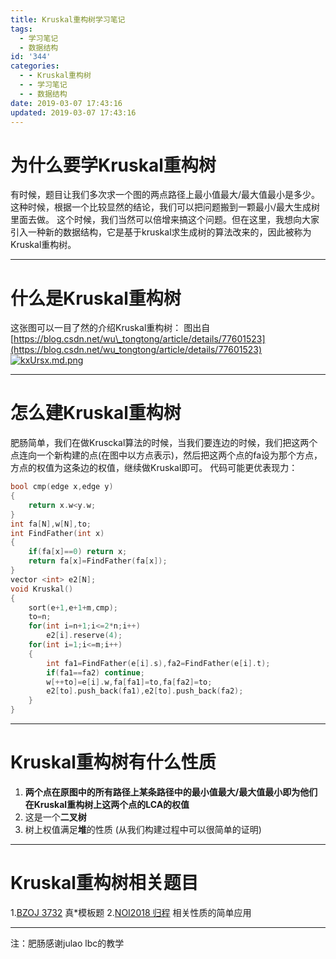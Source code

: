 ```yaml
---
title: Kruskal重构树学习笔记
tags:
  - 学习笔记
  - 数据结构
id: '344'
categories:
  - - Kruskal重构树
  - - 学习笔记
  - - 数据结构
date: 2019-03-07 17:43:16
updated: 2019-03-07 17:43:16
---
```


# 为什么要学Kruskal重构树

有时候，题目让我们多次求一个图的两点路径上最小值最大/最大值最小是多少。这种时候，根据一个比较显然的结论，我们可以把问题搬到一颗最小/最大生成树里面去做。 这个时候，我们当然可以倍增来搞这个问题。但在这里，我想向大家引入一种新的数据结构，它是基于kruskal求生成树的算法改来的，因此被称为Kruskal重构树。

* * *

# 什么是Kruskal重构树

这张图可以一目了然的介绍Kruskal重构树： 图出自[https://blog.csdn.net/wu\_tongtong/article/details/77601523](https://blog.csdn.net/wu_tongtong/article/details/77601523) [![kxUrsx.md.png](https://s2.ax1x.com/2019/03/07/kxUrsx.md.png)](https://imgchr.com/i/kxUrsx)

* * *

# 怎么建Kruskal重构树

肥肠简单，我们在做Krusckal算法的时候，当我们要连边的时候，我们把这两个点连向一个新构建的点(在图中以方点表示)，然后把这两个点的fa设为那个方点，方点的权值为这条边的权值，继续做Kruskal即可。 代码可能更优表现力：

```cpp
bool cmp(edge x,edge y)
{
    return x.w<y.w;
}
int fa[N],w[N],to;
int FindFather(int x)
{
    if(fa[x]==0) return x;
    return fa[x]=FindFather(fa[x]);
}
vector <int> e2[N];
void Kruskal()
{
    sort(e+1,e+1+m,cmp);
    to=n;
    for(int i=n+1;i<=2*n;i++)
        e2[i].reserve(4);
    for(int i=1;i<=m;i++)
    {
        int fa1=FindFather(e[i].s),fa2=FindFather(e[i].t);
        if(fa1==fa2) continue;
        w[++to]=e[i].w,fa[fa1]=to,fa[fa2]=to;
        e2[to].push_back(fa1),e2[to].push_back(fa2);
    }
}
```

* * *

# Kruskal重构树有什么性质

1.  **两个点在原图中的所有路径上某条路径中的最小值最大/最大值最小即为他们在Kruskal重构树上这两个点的LCA的权值**
2.  这是一个**二叉树**
3.  树上权值满足**堆**的性质 (从我们构建过程中可以很简单的证明)

* * *

# Kruskal重构树相关题目

1.[BZOJ 3732](https://www.lydsy.com/JudgeOnline/problem.php?id=3732) 真\*模板题 2.[NOI2018 归程](https://www.luogu.org/problemnew/show/P4768) 相关性质的简单应用

* * *

注：肥肠感谢julao lbc的教学